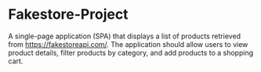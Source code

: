 # Fakestore-Project
A single-page application (SPA) that displays a list of products retrieved from https://fakestoreapi.com/. The application should allow users to view product details, filter products by category, and add products to a shopping cart.

